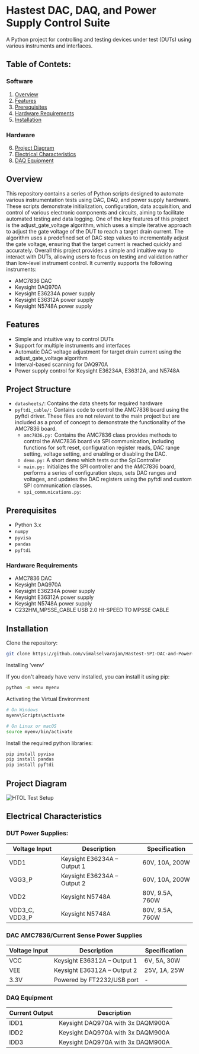 # Hastest DAC, DAQ, and Power Supply Control Suite

A Python project for controlling and testing devices under test (DUTs) using various instruments and interfaces.

## Table of Contets:

### Software
1. [Overview](#overview)
2. [Features](#features)
3. [Prerequisites](#prerequisites)
4. [Hardware Requirements](#hardware-requirements)
5. [Installation](#installation)
### Hardware 
6. [Project Diagram](#project-diagram)
7. [Electrical Characteristics](#electrical-characteristics)
8. [DAQ Equipment](#daq-equipment)


## Overview

This repository contains a series of Python scripts designed to automate various instrumentation tests using DAC, DAQ, and power supply hardware. These scripts demonstrate initialization, configuration, data acquisition, and control of various electronic components and circuits, aiming to facilitate automated testing and data logging. One of the key features of this project is the adjust_gate_voltage algorithm, which uses a simple iterative approach to adjust the gate voltage of the DUT to reach a target drain current. The algorithm uses a predefined set of DAC step values to incrementally adjust the gate voltage, ensuring that the target current is reached quickly and accurately. Overall this project provides a simple and intuitive way to interact with DUTs, allowing users to focus on testing and validation rather than low-level instrument control. It currently supports the following instruments:

- AMC7836 DAC
- Keysight DAQ970A
- Keysight E36234A power supply
- Keysight E36312A power supply
- Keysight N5748A power supply

## Features

- Simple and intuitive way to control DUTs
- Support for multiple instruments and interfaces
- Automatic DAC voltage adjustment for target drain current using the adjust_gate_voltage algorithm
- Interval-based scanning for DAQ970A
- Power supply control for Keysight E36234A, E36312A, and N5748A

## Project Structure

- `datasheets/`: Contains the data sheets for required hardware
- `pyftdi_cable/:` Contains code to control the AMC7836 board using the pyftdi driver. These files are not relevant to the main project but are included as a proof of concept to demonstrate the functionality of the AMC7836 board.
  - `amc7836.py:` Contains the AMC7836 class provides methods to control the AMC7836 board via SPI communication, including functions for soft reset, configuration register reads, DAC range setting, voltage setting, and enabling or disabling the DAC.
  - `demo.py:` A short demo which tests out the SpiController
  - `main.py:` Initializes the SPI controller and the AMC7836 board, performs a series of configuration steps, sets DAC ranges and voltages, and updates the DAC registers using the pyftdi and custom SPI communication classes.
  - `spi_communications.py`:


## Prerequisites

- Python 3.x
- `numpy`
- `pyvisa` 
- `pandas` 
- `pyftdi` 

### Hardware Requirements

- AMC7836 DAC
- Keysight DAQ970A
- Keysight E36234A power supply
- Keysight E36312A power supply
- Keysight N5748A power supply
- C232HM_MPSSE_CABLE USB 2.0 HI-SPEED TO MPSSE CABLE

## Installation

Clone the repository:

```bash
git clone https://github.com/vimalselvarajan/Hastest-SPI-DAC-and-Power-Control.git
```

Installing 'venv'

If you don't already have venv installed, you can install it using pip:
```bash
python -m venv myenv
```

Activating the Virtual Environment
```bash
# On Windows
myenv\Scripts\activate

# On Linux or macOS
source myenv/bin/activate
```

Install the required python libraries:
```bash
pip install pyvisa
pip install pandas
pip install pyftdi
```

## Project Diagram
![HTOL Test Setup](https://github.com/user-attachments/assets/7921ea29-ac1d-499d-9e5b-d731a49abcca)

## Electrical Characteristics

### DUT Power Supplies: 

| Voltage Input | Description                     | Specification      |
|---------------|---------------------------------|--------------------|
| VDD1          | Keysight E36234A – Output 1     | 60V, 10A, 200W     |
| VGG3_P        | Keysight E36234A – Output 2     | 60V, 10A, 200W     |
| VDD2          | Keysight N5748A                 | 80V, 9.5A, 760W    |
| VDD3_C, VDD3_P| Keysight N5748A                 | 80V, 9.5A, 760W    |

### DAC AMC7836/Current Sense Power Supplies

| Voltage Input | Description                    | Specification   |
|---------------|--------------------------------|-----------------|
| VCC           | Keysight E36312A – Output 1    | 6V, 5A, 30W     |
| VEE           | Keysight E36312A – Output 2    | 25V, 1A, 25W    |
| 3.3V          | Powered by FT2232/USB port     | -               |

### DAQ Equipment

| Current Output | Description                       | 
|----------------|-----------------------------------|
| IDD1           | Keysight DAQ970A with 3x DAQM900A | 
| IDD2           | Keysight DAQ970A with 3x DAQM900A | 
| IDD3           | Keysight DAQ970A with 3x DAQM900A | 

